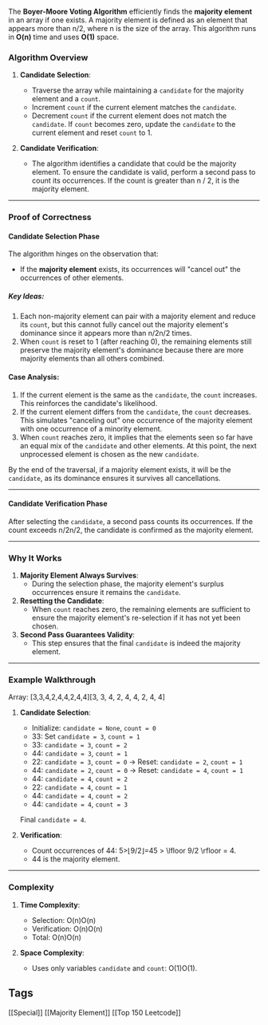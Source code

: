 The **Boyer-Moore Voting Algorithm** efficiently finds the **majority element** in an array if one exists. A majority element is defined as an element that appears more than n/2, where n is the size of the array. This algorithm runs in **O(n)** time and uses **O(1)** space.

### **Algorithm Overview**

1. **Candidate Selection**:
    
    - Traverse the array while maintaining a `candidate` for the majority element and a `count`.
    - Increment `count` if the current element matches the `candidate`.
    - Decrement `count` if the current element does not match the `candidate`. If `count` becomes zero, update the `candidate` to the current element and reset `count` to 1.
2. **Candidate Verification**:
    
    - The algorithm identifies a candidate that could be the majority element. To ensure the candidate is valid, perform a second pass to count its occurrences. If the count is greater than n / 2, it is the majority element.

---

### **Proof of Correctness**

#### **Candidate Selection Phase**

The algorithm hinges on the observation that:

- If the **majority element** exists, its occurrences will "cancel out" the occurrences of other elements.

##### **Key Ideas**:

1. Each non-majority element can pair with a majority element and reduce its `count`, but this cannot fully cancel out the majority element's dominance since it appears more than n/2n/2 times.
2. When `count` is reset to 1 (after reaching 0), the remaining elements still preserve the majority element's dominance because there are more majority elements than all others combined.

#### **Case Analysis**:

1. If the current element is the same as the `candidate`, the `count` increases. This reinforces the candidate's likelihood.
2. If the current element differs from the `candidate`, the `count` decreases. This simulates "canceling out" one occurrence of the majority element with one occurrence of a minority element.
3. When `count` reaches zero, it implies that the elements seen so far have an equal mix of the `candidate` and other elements. At this point, the next unprocessed element is chosen as the new `candidate`.

By the end of the traversal, if a majority element exists, it will be the `candidate`, as its dominance ensures it survives all cancellations.

---

#### **Candidate Verification Phase**

After selecting the `candidate`, a second pass counts its occurrences. If the count exceeds n/2n/2, the candidate is confirmed as the majority element.

---

### **Why It Works**

1. **Majority Element Always Survives**:
    - During the selection phase, the majority element's surplus occurrences ensure it remains the `candidate`.
2. **Resetting the Candidate**:
    - When `count` reaches zero, the remaining elements are sufficient to ensure the majority element's re-selection if it has not yet been chosen.
3. **Second Pass Guarantees Validity**:
    - This step ensures that the final `candidate` is indeed the majority element.

---

### **Example Walkthrough**

Array: [3,3,4,2,4,4,2,4,4][3, 3, 4, 2, 4, 4, 2, 4, 4]

1. **Candidate Selection**:
    
    - Initialize: `candidate = None`, `count = 0`
    - 33: Set `candidate = 3`, `count = 1`
    - 33: `candidate = 3`, `count = 2`
    - 44: `candidate = 3`, `count = 1`
    - 22: `candidate = 3`, `count = 0` → Reset: `candidate = 2`, `count = 1`
    - 44: `candidate = 2`, `count = 0` → Reset: `candidate = 4`, `count = 1`
    - 44: `candidate = 4`, `count = 2`
    - 22: `candidate = 4`, `count = 1`
    - 44: `candidate = 4`, `count = 2`
    - 44: `candidate = 4`, `count = 3`
    
    Final `candidate = 4`.
    
2. **Verification**:
    
    - Count occurrences of 44: 5>⌊9/2⌋=45 > \lfloor 9/2 \rfloor = 4.
    - 44 is the majority element.

---

### **Complexity**

1. **Time Complexity**:
    
    - Selection: O(n)O(n)
    - Verification: O(n)O(n)
    - Total: O(n)O(n)
2. **Space Complexity**:
    
    - Uses only variables `candidate` and `count`: O(1)O(1).

## Tags
[[Special]]
[[Majority Element]]
[[Top 150 Leetcode]]